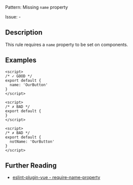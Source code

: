 Pattern: Missing `name` property

Issue: -

## Description

This rule requires a `name` property to be set on components.

## Examples

```vue
<script>
/* ✓ GOOD */
export default {
  name: 'OurButton'
}
</script>
```

```vue
<script>
/* ✗ BAD */
export default {
}
</script>
```

```vue
<script>
/* ✗ BAD */
export default {
  notName: 'OurButton'
}
</script>
```

## Further Reading

* [eslint-plugin-vue - require-name-property](https://eslint.vuejs.org/rules/require-name-property.html)
